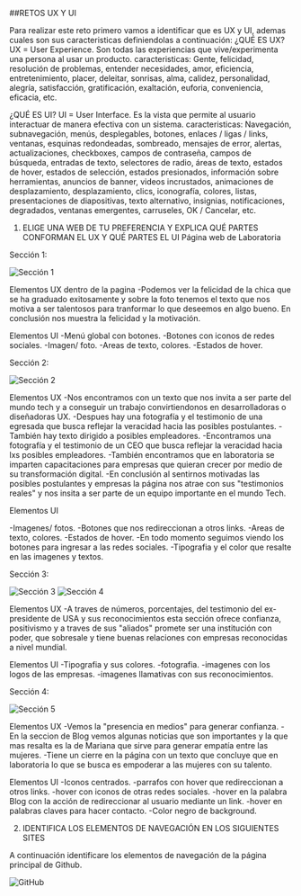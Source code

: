 ##RETOS UX Y UI

Para realizar este reto primero vamos a identificar que es UX y UI, ademas cuales son sus caracteristicas definiendolas a continuación:
  ¿QUÉ ES UX?
UX = User Experience. Son todas las experiencias que vive/experimenta una persona al usar un producto.
  caracteristicas:
Gente, felicidad, resolución de problemas, entender necesidades, amor, eficiencia, entretenimiento, placer, deleitar, sonrisas, alma, calidez, personalidad, alegría, satisfacción, gratificación, exaltación, euforia, conveniencia, eficacia, etc.

  ¿QUÉ ES UI?
UI = User Interface. Es la vista que permite al usuario interactuar de manera efectiva con un sistema.
  caracteristicas:
Navegación, subnavegación, menús, desplegables, botones, enlaces / ligas / links, ventanas, esquinas redondeadas, sombreado, mensajes de error, alertas, actualizaciones, checkboxes, campos de contraseña, campos de búsqueda, entradas de texto, selectores de radio, áreas de texto, estados de hover, estados de selección, estados presionados, información sobre herramientas, anuncios de banner, videos incrustados, animaciones de desplazamiento, desplazamiento, clics, iconografía, colores, listas, presentaciones de diapositivas, texto alternativo, insignias, notificaciones, degradados, ventanas emergentes, carruseles, OK / Cancelar, etc.

1. ELIGE UNA WEB DE TU PREFERENCIA Y EXPLICA QUÉ PARTES CONFORMAN EL UX Y QUÉ PARTES EL UI
Página web de Laboratoria

Sección 1:

![Sección 1](assets/images/seccion1.png)

Elementos UX dentro de la pagina
-Podemos ver la felicidad de la chica que se ha graduado exitosamente y sobre la foto tenemos el texto que nos motiva a ser talentosos para tranformar lo que deseemos en algo bueno.
En conclusión nos muestra la felicidad y la motivación.

Elementos UI
-Menú global con botones.
-Botones con iconos de redes sociales.
-Imagen/ foto.
-Areas de texto, colores.
-Estados de hover.

Sección 2:

![Sección 2](assets/images/seccion2.png)

Elementos UX
-Nos encontramos con un texto que nos invita a ser parte del mundo tech y a conseguir un trabajo convirtiendonos en desarrolladoras o diseñadoras UX.
-Despues hay una fotografía y el testimonio de una egresada que busca reflejar la veracidad hacia las posibles postulantes.
-También hay texto dirigido a posibles empleadores.
-Encontramos una fotografía y el testimonio de un CEO que busca reflejar la veracidad hacia lxs posibles empleadores.
-También encontramos que en laboratoria se imparten capacitaciones para empresas que quieran crecer por medio de su transformación digital.
-En conclusión al sentirnos motivadas las posibles postulantes y empresas la página nos atrae con sus "testimonios reales" y nos insita a ser parte de un equipo importante en el mundo Tech.

Elementos UI

-Imagenes/ fotos.
-Botones que nos redireccionan a otros links.
-Areas de texto, colores.
-Estados de hover.
-En todo momento seguimos viendo los botones para ingresar a las redes sociales.
-Tipografia y el color que resalte en las imagenes y textos.

Sección 3:

![Sección 3](assets/images/seccion3.png)
![Sección 4](assets/images/seccion4.png)

Elementos UX
-A traves de números, porcentajes, del testimonio del ex-presidente de USA y sus reconocimientos esta sección ofrece confianza, positivismo y a traves de sus "aliados" promete ser una institución con poder, que sobresale y tiene buenas relaciones con empresas reconocidas a nivel mundial.

Elementos UI
-Tipografia y sus colores.
-fotografia.
-imagenes con los logos de las empresas.
-imagenes llamativas con sus reconocimientos.

Sección 4:

![Sección 5](assets/images/seccion5.png)

Elementos UX
-Vemos la "presencia en medios" para generar confianza.
-En la seccion de Blog vemos algunas noticias que son importantes y la que mas resalta es la de Mariana que sirve para generar empatía entre las mujeres.
-Tiene un cierre en la página con un texto que concluye que en laboratoria lo que se busca es empoderar a las mujeres con su talento.

Elementos UI
-Iconos centrados.
-parrafos con hover que redireccionan a otros links.
-hover con iconos de otras redes sociales.
-hover en la palabra Blog con la acción de redireccionar al usuario mediante un link.
-hover en palabras claves para hacer contacto.
-Color negro de background.

2. IDENTIFICA LOS ELEMENTOS DE NAVEGACIÓN EN LOS SIGUIENTES SITES

A continuación identificare los elementos de navegación de la página principal de Github.

![GitHub](assets/images/githubpage.jpg)
